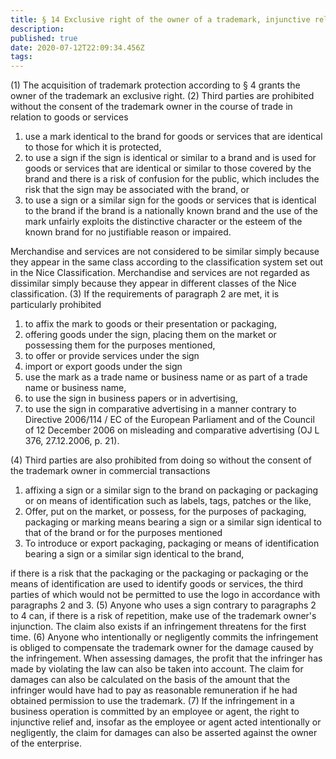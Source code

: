 ```yaml
---
title: § 14 Exclusive right of the owner of a trademark, injunctive relief, compensation claim
description: 
published: true
date: 2020-07-12T22:09:34.456Z
tags: 
---
```


(1) The acquisition of trademark protection according to § 4 grants the owner of the trademark an exclusive right.
(2) Third parties are prohibited without the consent of the trademark owner in the course of trade in relation to goods or services
1. use a mark identical to the brand for goods or services that are identical to those for which it is protected,
2. to use a sign if the sign is identical or similar to a brand and is used for goods or services that are identical or similar to those covered by the brand and there is a risk of confusion for the public, which includes the risk that the sign may be associated with the brand, or
3. to use a sign or a similar sign for the goods or services that is identical to the brand if the brand is a nationally known brand and the use of the mark unfairly exploits the distinctive character or the esteem of the known brand for no justifiable reason or impaired.

Merchandise and services are not considered to be similar simply because they appear in the same class according to the classification system set out in the Nice Classification. Merchandise and services are not regarded as dissimilar simply because they appear in different classes of the Nice classification.
(3) If the requirements of paragraph 2 are met, it is particularly prohibited
1. to affix the mark to goods or their presentation or packaging,
2. offering goods under the sign, placing them on the market or possessing them for the purposes mentioned,
3. to offer or provide services under the sign
4. import or export goods under the sign
5. use the mark as a trade name or business name or as part of a trade name or business name,
6. to use the sign in business papers or in advertising,
7. to use the sign in comparative advertising in a manner contrary to Directive 2006/114 / EC of the European Parliament and of the Council of 12 December 2006 on misleading and comparative advertising (OJ L 376, 27.12.2006, p. 21).

(4) Third parties are also prohibited from doing so without the consent of the trademark owner in commercial transactions
1. affixing a sign or a similar sign to the brand on packaging or packaging or on means of identification such as labels, tags, patches or the like,
2. Offer, put on the market, or possess, for the purposes of packaging, packaging or marking means bearing a sign or a similar sign identical to that of the brand or for the purposes mentioned
3. To introduce or export packaging, packaging or means of identification bearing a sign or a similar sign identical to the brand,

if there is a risk that the packaging or the packaging or packaging or the means of identification are used to identify goods or services, the third parties of which would not be permitted to use the logo in accordance with paragraphs 2 and 3.
(5) Anyone who uses a sign contrary to paragraphs 2 to 4 can, if there is a risk of repetition, make use of the trademark owner's injunction. The claim also exists if an infringement threatens for the first time.
(6) Anyone who intentionally or negligently commits the infringement is obliged to compensate the trademark owner for the damage caused by the infringement. When assessing damages, the profit that the infringer has made by violating the law can also be taken into account. The claim for damages can also be calculated on the basis of the amount that the infringer would have had to pay as reasonable remuneration if he had obtained permission to use the trademark.
(7) If the infringement in a business operation is committed by an employee or agent, the right to injunctive relief and, insofar as the employee or agent acted intentionally or negligently, the claim for damages can also be asserted against the owner of the enterprise.